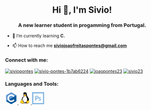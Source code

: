 <h1 align="center">Hi 👋, I'm Sivio!</h1>
<h3 align="center">A new learner student in progamming from Portugal.</h3>

- 🌱 I’m currently learning **C.**

- 📫 How to reach me **siviojoaofreitaspontes@gmail.com**

<h3 align="left">Connect with me:</h3>
<p align="left">
<a href="https://twitter.com/siviopontes" target="blank"><img align="center" src="https://raw.githubusercontent.com/rahuldkjain/github-profile-readme-generator/master/src/images/icons/Social/twitter.svg" alt="siviopontes" height="30" width="40" /></a>
<a href="https://linkedin.com/in/sívio-pontes-1b7ab6224" target="blank"><img align="center" src="https://raw.githubusercontent.com/rahuldkjain/github-profile-readme-generator/master/src/images/icons/Social/linked-in-alt.svg" alt="sívio-pontes-1b7ab6224" height="30" width="40" /></a>
<a href="https://fb.com/joaopontes23" target="blank"><img align="center" src="https://raw.githubusercontent.com/rahuldkjain/github-profile-readme-generator/master/src/images/icons/Social/facebook.svg" alt="joaopontes23" height="30" width="40" /></a>
<a href="https://instagram.com/spontes23" target="blank"><img align="center" src="https://raw.githubusercontent.com/rahuldkjain/github-profile-readme-generator/master/src/images/icons/Social/instagram.svg" alt="sivio23" height="30" width="40" /></a>
</p>

<h3 align="left">Languages and Tools:</h3>
<p align="left"> <a href="https://www.cprogramming.com/" target="_blank" rel="noreferrer"> <img src="https://raw.githubusercontent.com/devicons/devicon/master/icons/c/c-original.svg" alt="c" width="40" height="40"/> </a> <a href="https://www.linux.org/" target="_blank" rel="noreferrer"> <img src="https://raw.githubusercontent.com/devicons/devicon/master/icons/linux/linux-original.svg" alt="linux" width="40" height="40"/> </a> <a href="https://www.photoshop.com/en" target="_blank" rel="noreferrer"> <img src="https://raw.githubusercontent.com/devicons/devicon/master/icons/photoshop/photoshop-line.svg" alt="photoshop" width="40" height="40"/> </a> </p>

